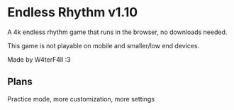 # Endless Rhythm v1.10

A 4k endless rhythm game that runs in the browser, no downloads needed.

This game is not playable on mobile and smaller/low end devices.

Made by W4terF4ll :3

## Plans

Practice mode, more customization, more settings
